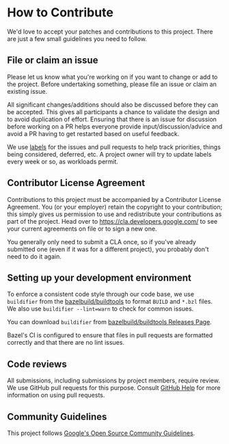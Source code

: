# How to Contribute

We'd love to accept your patches and contributions to this project. There are
just a few small guidelines you need to follow.

## File or claim an issue

Please let us know what you're working on if you want to change or add to the
project. Before undertaking something, please file an issue or claim an existing
issue.

All significant changes/additions should also be discussed before they can be
accepted. This gives all participants a chance to validate the design and to
avoid duplication of effort. Ensuring that there is an issue for discussion
before working on a PR helps everyone provide input/discussion/advice and
avoid a PR having to get restarted based on useful feedback.

We use [labels](https://github.com/bazelbuild/rules_swift/labels) for the
issues and pull requests to help track priorities, things being considered,
deferred, etc. A project owner will try to update labels every week or so, as
workloads permit.

## Contributor License Agreement

Contributions to this project must be accompanied by a Contributor License
Agreement. You (or your employer) retain the copyright to your contribution;
this simply gives us permission to use and redistribute your contributions as
part of the project. Head over to <https://cla.developers.google.com/> to see
your current agreements on file or to sign a new one.

You generally only need to submit a CLA once, so if you've already submitted one
(even if it was for a different project), you probably don't need to do it
again.

## Setting up your development environment

To enforce a consistent code style through our code base, we use `buildifier`
from the [bazelbuild/buildtools](https://github.com/bazelbuild/buildtools) to
format `BUILD` and `*.bzl` files. We also use `buildifier --lint=warn` to check
for common issues.

You can download `buildifier` from
[bazelbuild/buildtools Releases Page](https://github.com/bazelbuild/buildtools/releases).

Bazel's CI is configured to ensure that files in pull requests are formatted
correctly and that there are no lint issues.

## Code reviews

All submissions, including submissions by project members, require review. We
use GitHub pull requests for this purpose. Consult
[GitHub Help](https://help.github.com/articles/about-pull-requests/) for more
information on using pull requests.

## Community Guidelines

This project follows [Google's Open Source Community
Guidelines](https://opensource.google.com/conduct/).
